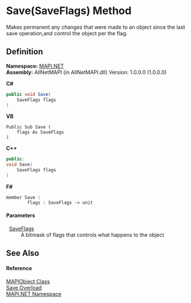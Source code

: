 # Save(SaveFlags) Method


Makes permanent any changes that were made to an object since the last save operation,and control the object per the flag.



## Definition
**Namespace:** <a href="5bef4637-66f8-16d4-e5f4-4d0da57a1538.md">MAPI.NET</a>  
**Assembly:** AllNetMAPI (in AllNetMAPI.dll) Version: 1.0.0.0 (1.0.0.0)

**C#**
``` C#
public void Save(
	SaveFlags flags
)
```
**VB**
``` VB
Public Sub Save ( 
	flags As SaveFlags
)
```
**C++**
``` C++
public:
void Save(
	SaveFlags flags
)
```
**F#**
``` F#
member Save : 
        flags : SaveFlags -> unit 
```



#### Parameters
<dl><dt>  <a href="54e85136-cce0-088d-fb78-fe89a2bc8e60.md">SaveFlags</a></dt><dd>A bitmask of flags that controls what happens to the object</dd></dl>

## See Also


#### Reference
<a href="6aa245b8-3fdd-0cd0-a3f7-bdccb4596d2c.md">MAPIObject Class</a>  
<a href="61502f1b-7270-f904-485c-be0873d36829.md">Save Overload</a>  
<a href="5bef4637-66f8-16d4-e5f4-4d0da57a1538.md">MAPI.NET Namespace</a>  
